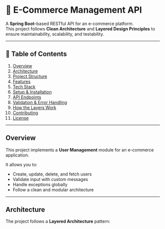 # 🛒 E-Commerce Management API

A **Spring Boot**–based RESTful API for an e-commerce platform.  
This project follows **Clean Architecture** and **Layered Design Principles** to ensure maintainability, scalability, and testability.

---

## 📘 Table of Contents
1. [Overview](#overview)
2. [Architecture](#architecture)
3. [Project Structure](#project-structure)
4. [Features](#features)
5. [Tech Stack](#tech-stack)
6. [Setup & Installation](#setup--installation)
7. [API Endpoints](#api-endpoints)
8. [Validation & Error Handling](#validation--error-handling)
9. [How the Layers Work](#how-the-layers-work)
10. [Contributing](#contributing)
11. [License](#license)

---

## Overview
This project implements a **User Management** module for an e-commerce application.

It allows you to:
- Create, update, delete, and fetch users
- Validate input with custom messages
- Handle exceptions globally
- Follow a clean and modular architecture

---

## Architecture

The project follows a **Layered Architecture** pattern:

